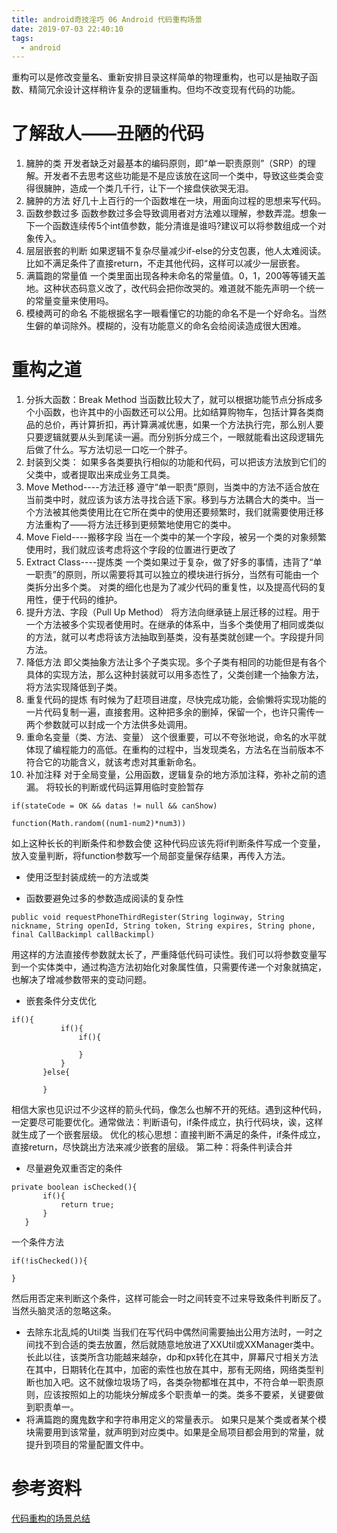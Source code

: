 ```yaml
---
title: android奇技淫巧 06 Android 代码重构场景
date: 2019-07-03 22:40:10
tags:
  - android
---
```


重构可以是修改变量名、重新安排目录这样简单的物理重构，也可以是抽取子函数、精简冗余设计这样稍许复杂的逻辑重构。但均不改变现有代码的功能。
<!--more-->
# 了解敌人——丑陋的代码

1. 臃肿的类
开发者缺乏对最基本的编码原则，即“单一职责原则”（SRP）的理解。开发者不去思考这些功能是不是应该放在这同一个类中，导致这些类会变得很臃肿，造成一个类几千行，让下一个接盘侠欲哭无泪。
2. 臃肿的方法
好几十上百行的一个函数堆在一块，用面向过程的思想来写代码。
3. 函数参数过多
函数参数过多会导致调用者对方法难以理解，参数弄混。想象一下一个函数连续传5个int值参数，能分清谁是谁吗?建议可以将参数组成一个对象传入。
4. 层层嵌套的判断
如果逻辑不复杂尽量减少if-else的分支包裹，他人太难阅读。比如不满足条件了直接return，不走其他代码，这样可以减少一层嵌套。
5. 满篇跑的常量值
一个类里面出现各种未命名的常量值。0，1，200等等铺天盖地。这种状态码意义改了，改代码会把你改哭的。难道就不能先声明一个统一的常量变量来使用吗。
6. 模棱两可的命名
不能根据名字一眼看懂它的功能的命名不是一个好命名。当然生僻的单词除外。模糊的，没有功能意义的命名会给阅读造成很大困难。

# 重构之道

1. 分拆大函数：Break Method
当函数比较大了，就可以根据功能节点分拆成多个小函数，也许其中的小函数还可以公用。比如结算购物车，包括计算各类商品的总价，再计算折扣，再计算满减优惠，如果一个方法执行完，那么别人要只要逻辑就要从头到尾读一遍。而分别拆分成三个，一眼就能看出这段逻辑先后做了什么。写方法切忌一口吃一个胖子。
2. 封装到父类：
如果多各类要执行相似的功能和代码，可以把该方法放到它们的父类中，或者提取出来成业务工具类。
3. Move Method----方法迁移
遵守“单一职责”原则，当类中的方法不适合放在当前类中时，就应该为该方法寻找合适下家。移到与方法耦合大的类中。当一个方法被其他类使用比在它所在类中的使用还要频繁时，我们就需要使用迁移方法重构了——将方法迁移到更频繁地使用它的类中。
4. Move Field----搬移字段
当在一个类中的某一个字段，被另一个类的对象频繁使用时，我们就应该考虑将这个字段的位置进行更改了
5. Extract Class----提炼类
一个类如果过于复杂，做了好多的事情，违背了“单一职责”的原则，所以需要将其可以独立的模块进行拆分，当然有可能由一个类拆分出多个类。
对类的细化也是为了减少代码的重复性，以及提高代码的复用性，便于代码的维护。
6. 提升方法、字段（Pull Up Method）
将方法向继承链上层迁移的过程。用于一个方法被多个实现者使用时。在继承的体系中，当多个类使用了相同或类似的方法，就可以考虑将该方法抽取到基类，没有基类就创建一个。字段提升同方法。
7. 降低方法
即父类抽象方法让多个子类实现。多个子类有相同的功能但是有各个具体的实现方法，那么这种封装就可以用多态性了，父类创建一个抽象方法，将方法实现降低到子类。
8. 重复代码的提炼
有时候为了赶项目进度，尽快完成功能，会偷懒将实现功能的一片代码复制一遍，直接套用。这种把多余的删掉，保留一个，也许只需传一两个参数就可以封成一个方法供多处调用。
9. 重命名变量（类、方法、变量）
这个很重要，可以不夸张地说，命名的水平就体现了编程能力的高低。在重构的过程中，当发现类名，方法名在当前版本不符合它的功能含义，就该考虑对其重新命名。
10. 补加注释
对于全局变量，公用函数，逻辑复杂的地方添加注释，弥补之前的遗漏。
将较长的判断或代码运算用临时变脸暂存

```
if(stateCode = OK && datas != null && canShow)

function(Math.random((num1-num2)*num3))
```

如上这种长长的判断条件和参数会使 这种代码应该先将if判断条件写成一个变量，放入变量判断，将function参数写一个局部变量保存结果，再传入方法。

- 使用泛型封装成统一的方法或类

- 函数要避免过多的参数造成阅读的复杂性

```
public void requestPhoneThirdRegister(String loginway, String nickname, String openId, String token, String expires, String phone, final CallBackimpl callBackimpl)
```

用这样的方法直接传参数就太长了，严重降低代码可读性。我们可以将参数变量写到一个实体类中，通过构造方法初始化对象属性值，只需要传递一个对象就搞定，也解决了增减参数带来的变动问题。

- 嵌套条件分支优化

```
if(){
           if(){
               if(){

               }
           }
       }else{

       }
```
相信大家也见识过不少这样的箭头代码，像怎么也解不开的死结。遇到这种代码，一定要尽可能要优化。通常做法：判断语句，if条件成立，执行代码块，诶，这样就生成了一个嵌套层级。
优化的核心思想：直接判断不满足的条件，if条件成立，直接return，尽快跳出方法来减少嵌套的层级。
第二种：将条件判读合并
- 尽量避免双重否定的条件

```
private boolean isChecked(){
       if(){
           return true;
       }
   }
```
一个条件方法
```
if(!isChecked()){
     
}
```
然后用否定来判断这个条件，这样可能会一时之间转变不过来导致条件判断反了。当然头脑灵活的忽略这条。
- 去除东北乱炖的Util类
当我们在写代码中偶然间需要抽出公用方法时，一时之间找不到合适的类去放置，然后就随意地放进了XXUtil或XXManager类中。长此以往，该类所含功能越来越杂，dp和px转化在其中，屏幕尺寸相关方法在其中，日期转化在其中，加密的索性也放在其中，那有无网络，网络类型判断也加入吧。这不就像垃圾场了吗，各类杂物都堆在其中，不符合单一职责原则，应该按照如上的功能块分解成多个职责单一的类。类多不要紧，关键要做到职责单一。
- 将满篇跑的魔鬼数字和字符串用定义的常量表示。
如果只是某个类或者某个模块需要用到该常量，就声明到对应类中。如果是全局项目都会用到的常量，就提升到项目的常量配置文件中。

# 参考资料

[代码重构的场景总结](https://mp.weixin.qq.com/s/zJGIEKuQgcSJmdBXLO_b4A)


